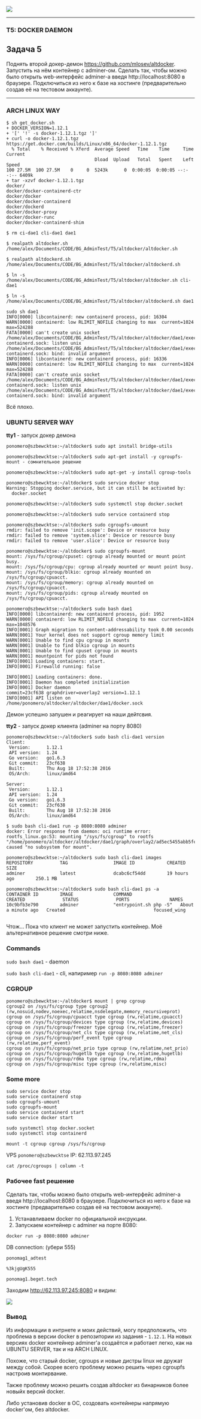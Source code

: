![](DAEMON.png)

---

### T5: DOCKER DAEMON
## Задача 5

Поднять второй докер-демон https://github.com/mlosev/altdocker.
Запустить на нём контейнер с adminer-ом. Сделать так, чтобы можно было открыть web-интерфейс adminer-а введя http://localhost:8080 в браузере.
Подключиться из него к базе на хостинге (предварительно создав её на тестовом аккаунте).

---

### ARCH LINUX WAY
```
$ sh get_docker.sh
+ DOCKER_VERSION=1.12.1
+ '[' '!' -s docker-1.12.1.tgz ']'
+ curl -o docker-1.12.1.tgz https://get.docker.com/builds/Linux/x86_64/docker-1.12.1.tgz
  % Total    % Received % Xferd  Average Speed   Time    Time     Time  Current
                                 Dload  Upload   Total   Spent    Left  Speed
100 27.5M  100 27.5M    0     0  5243k      0  0:00:05  0:00:05 --:--:-- 6409k
+ tar -xzvf docker-1.12.1.tgz
docker/
docker/docker-containerd-ctr
docker/docker
docker/docker-containerd
docker/dockerd
docker/docker-proxy
docker/docker-runc
docker/docker-containerd-shim

$ rm ci-dae1 cli-dae1 dae1

$ realpath altdocker.sh 
/home/alex/Documents/CODE/BG_AdminTest/T5/altdocker/altdocker.sh

$ realpath altdockerd.sh
/home/alex/Documents/CODE/BG_AdminTest/T5/altdocker/altdockerd.sh

$ ln -s /home/alex/Documents/CODE/BG_AdminTest/T5/altdocker/altdocker.sh cli-dae1

$ ln -s /home/alex/Documents/CODE/BG_AdminTest/T5/altdocker/altdockerd.sh dae1

sudo sh dae1
INFO[0000] libcontainerd: new containerd process, pid: 16304 
WARN[0000] containerd: low RLIMIT_NOFILE changing to max  current=1024 max=524288
FATA[0000] can't create unix socket /home/alex/Documents/CODE/BG_AdminTest/T5/altdocker/altdocker/dae1/exec/libcontainerd/docker-containerd.sock: listen unix /home/alex/Documents/CODE/BG_AdminTest/T5/altdocker/altdocker/dae1/exec/libcontainerd/docker-containerd.sock: bind: invalid argument 
INFO[0006] libcontainerd: new containerd process, pid: 16336 
WARN[0000] containerd: low RLIMIT_NOFILE changing to max  current=1024 max=524288
FATA[0000] can't create unix socket /home/alex/Documents/CODE/BG_AdminTest/T5/altdocker/altdocker/dae1/exec/libcontainerd/docker-containerd.sock: listen unix /home/alex/Documents/CODE/BG_AdminTest/T5/altdocker/altdocker/dae1/exec/libcontainerd/docker-containerd.sock: bind: invalid argument
```
Всё плохо.

### UBUNTU SERVER WAY
**tty1** - запуск докер демона
```
ponomero@szbewcktse:~/altdocker$ sudo apt install bridge-utils

ponomero@szbewcktse:~/altdocker$ sudo apt-get install -y cgroupfs-mount - сомнительное решение

ponomero@szbewcktse:~/altdocker$ sudo apt-get -y install cgroup-tools

ponomero@szbewcktse:~/altdocker$ sudo service docker stop
Warning: Stopping docker.service, but it can still be activated by:
  docker.socket

ponomero@szbewcktse:~/altdocker$ sudo systemctl stop docker.socket

ponomero@szbewcktse:~/altdocker$ sudo service containerd stop

ponomero@szbewcktse:~/altdocker$ sudo cgroupfs-umount
rmdir: failed to remove 'init.scope': Device or resource busy
rmdir: failed to remove 'system.slice': Device or resource busy
rmdir: failed to remove 'user.slice': Device or resource busy

ponomero@szbewcktse:~/altdocker$ sudo cgroupfs-mount
mount: /sys/fs/cgroup/cpuset: cgroup already mounted or mount point busy.
mount: /sys/fs/cgroup/cpu: cgroup already mounted or mount point busy.
mount: /sys/fs/cgroup/blkio: cgroup already mounted on /sys/fs/cgroup/cpuacct.
mount: /sys/fs/cgroup/memory: cgroup already mounted on /sys/fs/cgroup/cpuacct.
mount: /sys/fs/cgroup/pids: cgroup already mounted on /sys/fs/cgroup/cpuacct.

ponomero@szbewcktse:~/altdocker$ sudo bash dae1
INFO[0000] libcontainerd: new containerd process, pid: 1952 
WARN[0000] containerd: low RLIMIT_NOFILE changing to max  current=1024 max=1048576
INFO[0001] Graph migration to content-addressability took 0.00 seconds 
WARN[0001] Your kernel does not support cgroup memory limit 
WARN[0001] Unable to find cpu cgroup in mounts          
WARN[0001] Unable to find blkio cgroup in mounts        
WARN[0001] Unable to find cpuset cgroup in mounts       
WARN[0001] mountpoint for pids not found                
INFO[0001] Loading containers: start.                   
INFO[0001] Firewalld running: false                     

INFO[0001] Loading containers: done.                    
INFO[0001] Daemon has completed initialization          
INFO[0001] Docker daemon                                 commit=23cf638 graphdriver=overlay2 version=1.12.1
INFO[0001] API listen on /home/ponomero/altdocker/altdocker/dae1/docker.sock 
```
Демон успешно запушен и реагирует на наши дейтсвия.

**tty2** - запуск докер клиента (adminer на порту 8080)
```
ponomero@szbewcktse:~/altdocker$ sudo bash cli-dae1 version
Client:
 Version:      1.12.1
 API version:  1.24
 Go version:   go1.6.3
 Git commit:   23cf638
 Built:        Thu Aug 18 17:52:38 2016
 OS/Arch:      linux/amd64

Server:
 Version:      1.12.1
 API version:  1.24
 Go version:   go1.6.3
 Git commit:   23cf638
 Built:        Thu Aug 18 17:52:38 2016
 OS/Arch:      linux/amd64

$ sudo bash cli-dae1 run -p 8080:8080 adminer
docker: Error response from daemon: oci runtime error: rootfs_linux.go:53: mounting "/sys/fs/cgroup" to rootfs "/home/ponomero/altdocker/altdocker/dae1/graph/overlay2/ad5ec5455abb5fed489310c814929e1664d49ed9b9b8e792217320a3d048b573/merged" caused "no subsystem for mount".

ponomero@szbewcktse:~/altdocker$ sudo bash cli-dae1 images
REPOSITORY          TAG                 IMAGE ID            CREATED             SIZE
adminer             latest              dcabc6cf54dd        19 hours ago        250.1 MB

ponomero@szbewcktse:~/altdocker$ sudo bash cli-dae1 ps -a
CONTAINER ID        IMAGE               COMMAND                  CREATED              STATUS              PORTS               NAMES
10c9bfb3e790        adminer             "entrypoint.sh php -S"   About a minute ago   Created                                 focused_wing


```
Чтож... Пока что клиент не может запустить контейнер. Моё альтернативное решение смотри ниже.
### Commands

`sudo bash dae1` - daemon

`sudo bash cli-dae1` - cli, напиример `run -p 8080:8080 adminer`

### CGROUP

```
ponomero@szbewcktse:~/altdocker$ mount | grep cgroup
cgroup2 on /sys/fs/cgroup type cgroup2 (rw,nosuid,nodev,noexec,relatime,nsdelegate,memory_recursiveprot)
cgroup on /sys/fs/cgroup/cpuacct type cgroup (rw,relatime,cpuacct)
cgroup on /sys/fs/cgroup/devices type cgroup (rw,relatime,devices)
cgroup on /sys/fs/cgroup/freezer type cgroup (rw,relatime,freezer)
cgroup on /sys/fs/cgroup/net_cls type cgroup (rw,relatime,net_cls)
cgroup on /sys/fs/cgroup/perf_event type cgroup (rw,relatime,perf_event)
cgroup on /sys/fs/cgroup/net_prio type cgroup (rw,relatime,net_prio)
cgroup on /sys/fs/cgroup/hugetlb type cgroup (rw,relatime,hugetlb)
cgroup on /sys/fs/cgroup/rdma type cgroup (rw,relatime,rdma)
cgroup on /sys/fs/cgroup/misc type cgroup (rw,relatime,misc)
```

### Some more
```
sudo service docker stop
sudo service containerd stop
sudo cgroupfs-umount
sudo cgroupfs-mount
sudo service containerd start
sudo service docker start

sudo systemctl stop docker.socket
sudo systemctl stop containerd

mount -t cgroup cgroup /sys/fs/cgroup
```

VPS `ponomero@szbewcktse` IP: 62.113.97.245

```
cat /proc/cgroups | column -t
```

### Рабочее fast решение

Сделать так, чтобы можно было открыть web-интерфейс adminer-а введя http://localhost:8080 в браузере.
Подключиться из него к базе на хостинге (предварительно создав её на тестовом аккаунте).

1. Устанавливаем docker по официальной инсрукции.
2. Запускаем контейнер с adminer на порте 8080:
```
docker run -p 8080:8080 adminer
```

DB connection: (убери 555)
```
ponomag1_adtest

%3kjgUgK555

ponomag1.beget.tech
```

Заходим http://62.113.97.245:8080 и видим:

![](Adminer1.png)

### Вывод

Из информации в интрнете и моих действий, могу предположить, что проблема в версии docker в репозитории из задания - `1.12.1`. На новых версиях docker контейнер adminer'а создаётся и работает легко, как на UBUNTU SERVER, так и на ARCH LINUX.

Похоже, что старый docker, cgroups и новые дистры linux не дружат между собой. Скорее всего проблему можно решить через cgroupfs настроив монтирвание.

Также проблему можно решить создав altdocker из бинарников более новыйх версий docker.

Либо установив docker в ОС, создовать контейнеры напрямую docker'ом, без altdocker.
